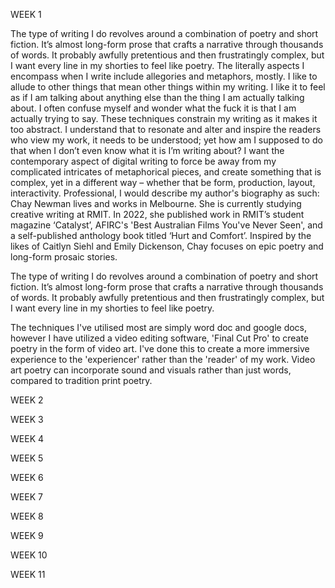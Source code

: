 WEEK 1

The type of writing I do revolves around a combination of poetry and short fiction. It’s almost long-form prose that crafts a narrative through thousands of words. It probably awfully pretentious and then frustratingly complex, but I want every line in my shorties to feel like poetry. The literally aspects I encompass when I write include allegories and metaphors, mostly. I like to allude to other things that mean other things within my writing. I like it to feel as if I am talking about anything else than the thing I am actually talking about. I often confuse myself and wonder what the fuck it is that I am actually trying to say. 
These techniques constrain my writing as it makes it too abstract. I understand that to resonate and alter and inspire the readers who view my work, it needs to be understood; yet how am I supposed to do that when I don’t even know what it is I’m writing about? I want the contemporary aspect of digital writing to force be away from my complicated intricates of metaphorical pieces, and create something that is complex, yet in a different way – whether that be form, production, layout, interactivity. Professional, I would describe my author's biography as such: Chay Newman lives and works in Melbourne. She is currently studying creative writing at RMIT. In 2022, she published work in RMIT’s student magazine ‘Catalyst’, AFIRC's 'Best Australian Films You've Never Seen', and a self-published anthology book titled ‘Hurt and Comfort’. Inspired by the likes of Caitlyn Siehl and Emily Dickenson, Chay focuses on epic poetry and long-form prosaic stories.

The type of writing I do revolves around a combination of poetry and short fiction. It’s almost long-form prose that crafts a narrative through thousands of words. It probably awfully pretentious and then frustratingly complex, but I want every line in my shorties to feel like poetry. 

The techniques I've utilised most are simply word doc and google docs, however I have utilized a video editing software, 'Final Cut Pro' to create poetry in the form of video art. I've done this to create a more immersive experience to the 'experiencer' rather than the 'reader' of my work. Video art poetry can incorporate sound and visuals rather than just words, compared to tradition print poetry.

WEEK 2

WEEK 3

WEEK 4

WEEK 5

WEEK 6

WEEK 7

WEEK 8 

WEEK 9

WEEK 10

WEEK 11


